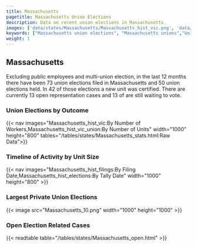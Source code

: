 ```yaml
---
title: Massachusetts
pagetitle: Massachusetts Union Elections
description: Data on recent union elections in Massachusetts.
images: ['data/states/Massachusetts/Massachusetts_hist_vic.png', 'data/states/Massachusetts/Massachusetts_hist_size.png', 'data/states/Massachusetts/Massachusetts_10.png']
keywords: ["Massachusetts union elections", "Massachusetts unions","Union elections"]
weight: 1
---
```

##  Massachusetts

Excluding public employees and multi-union election, in the last 12 months there have been 73 union elections filed in Massachusetts and 50 union elections held. In 42 of those elections a new unit was certified. There are currently 13 open representation cases and 13 of are still waiting to vote.

### Union Elections by Outcome
{{< nav images="Massachusetts_hist_vic:By Number of Workers,Massachusetts_hist_vic_union:By Number of Units" width="1000" height="800" tables="/tables/states/Massachusetts_stats.html:Raw Data">}}

### Timeline of Activity by Unit Size
{{< nav images="Massachusetts_hist_filings:By Filing Date,Massachusetts_hist_elections:By Tally Date" width="1000" height="800" >}}

### Largest Private Union Elections
{{< image src="Massachusetts_10.png" width="1000" height="1000"  >}}

### Open Election Related Cases
{{< readtable table="/tables/states/Massachusetts_open.html" >}}

